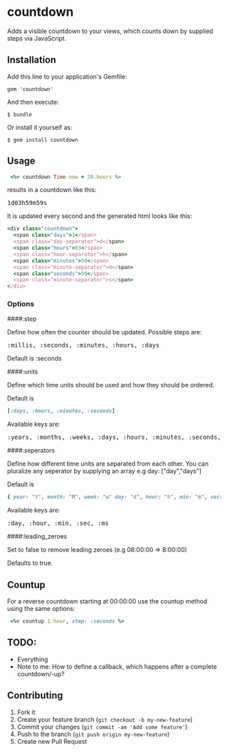countdown
=========

Adds a visible countdown to your views, which counts down by supplied steps via JavaScript.

## Installation

Add this line to your application's Gemfile:

    gem 'countdown'

And then execute:

    $ bundle

Or install it yourself as:

    $ gem install countdown

## Usage

```ruby
 <%= countdown Time.now + 28.hours %>
```
results in a countdown like this:

<pre>
1d03h59m59s
</pre>

It is updated every second and the generated html looks like this:

```ruby
<div class="countdown">
  <span class="days">1</span>
  <span class="day-separator">d</span>
  <span class="hours">03</span>
  <span class="hour-separator">h</span>
  <span class="minutes">59</span>
  <span class="minute-separator">m</span>
  <span class="seconds">59</span>
  <span class="minute-separator">s</span>
</div>
```

### Options

####:step

Define how often the counter should be updated.
Possible steps are:
<pre>:millis, :seconds, :minutes, :hours, :days</pre>

Default is :seconds

####:units

Define which time units should be used and how they should be ordered.

Default is
```ruby
[:days, :hours, :minutes, :seconds]
```

Available keys are:
<pre>:years, :months, :weeks, :days, :hours, :minutes, :seconds, :millis</pre>

####:seperators

Define how different time units are separated from each other.
You can pluralize any seperator by supplying an array e.g day: ["day","days"]

Default is
```ruby
{ year: "Y", month: "M", week: "w" day: "d", hour: "h", min: "m", sec: "s", ms: "ms" }
```

Available keys are:
<pre>:day, :hour, :min, :sec, :ms</pre>

####:leading_zeroes

Set to false to remove leading zeroes (e.g 08:00:00 => 8:00:00)

Defaults to true.

## Countup

For a reverse countdown starting at 00:00:00 use the countup method using the same options:

```ruby
 <%= countup 1.hour, step: :seconds %>
```

## TODO:

- Everything
- Note to me: How to define a callback, which happens after a complete countdown/-up? 

## Contributing

1. Fork it
2. Create your feature branch (`git checkout -b my-new-feature`)
3. Commit your changes (`git commit -am 'Add some feature'`)
4. Push to the branch (`git push origin my-new-feature`)
5. Create new Pull Request
